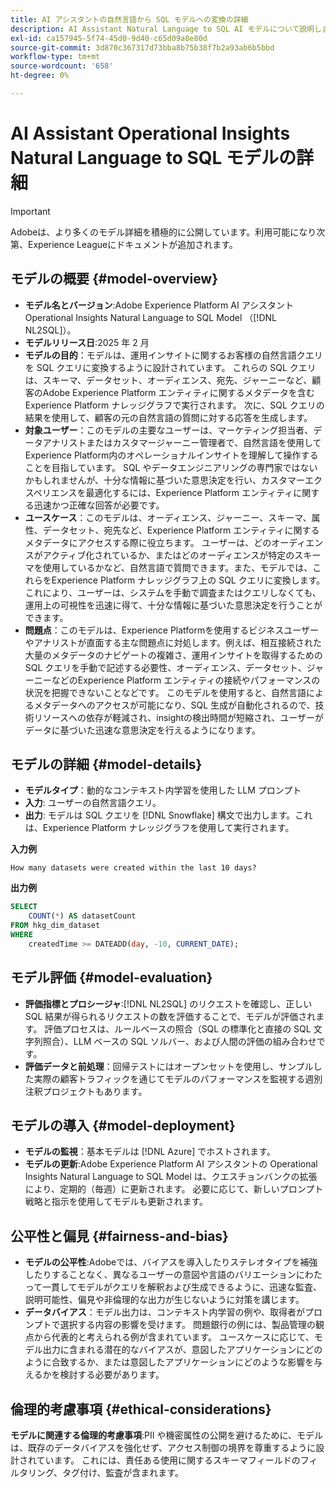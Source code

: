 ```yaml
---
title: AI アシスタントの自然言語から SQL モデルへの変換の詳細
description: AI Assistant Natural Language to SQL AI モデルについて説明します。
exl-id: ca157945-5f74-45d0-9d40-c65d09a8e80d
source-git-commit: 3d870c367317d73bba8b75b38f7b2a93ab6b5bbd
workflow-type: tm+mt
source-wordcount: '658'
ht-degree: 0%

---
```


# AI Assistant Operational Insights Natural Language to SQL モデルの詳細

>[!IMPORTANT]
>
>Adobeは、より多くのモデル詳細を積極的に公開しています。利用可能になり次第、Experience Leagueにドキュメントが追加されます。

## モデルの概要 {#model-overview}

* **モデル名とバージョン**:Adobe Experience Platform AI アシスタント Operational Insights Natural Language to SQL Model （[!DNL NL2SQL]）。
* **モデルリリース日**:2025 年 2 月
* **モデルの目的**：モデルは、運用インサイトに関するお客様の自然言語クエリを SQL クエリに変換するように設計されています。 これらの SQL クエリは、スキーマ、データセット、オーディエンス、宛先、ジャーニーなど、顧客のAdobe Experience Platform エンティティに関するメタデータを含むExperience Platform ナレッジグラフで実行されます。 次に、SQL クエリの結果を使用して、顧客の元の自然言語の質問に対する応答を生成します。
* **対象ユーザー**：このモデルの主要なユーザーは、マーケティング担当者、データアナリストまたはカスタマージャーニー管理者で、自然言語を使用してExperience Platform内のオペレーショナルインサイトを理解して操作することを目指しています。 SQL やデータエンジニアリングの専門家ではないかもしれませんが、十分な情報に基づいた意思決定を行い、カスタマーエクスペリエンスを最適化するには、Experience Platform エンティティに関する迅速かつ正確な回答が必要です。
* **ユースケース**：このモデルは、オーディエンス、ジャーニー、スキーマ、属性、データセット、宛先など、Experience Platform エンティティに関するメタデータにアクセスする際に役立ちます。 ユーザーは、どのオーディエンスがアクティブ化されているか、またはどのオーディエンスが特定のスキーマを使用しているかなど、自然言語で質問できます。また、モデルでは、これらをExperience Platform ナレッジグラフ上の SQL クエリに変換します。 これにより、ユーザーは、システムを手動で調査またはクエリしなくても、運用上の可視性を迅速に得て、十分な情報に基づいた意思決定を行うことができます。
* **問題点**：このモデルは、Experience Platformを使用するビジネスユーザーやアナリストが直面する主な問題点に対処します。例えば、相互接続された大量のメタデータのナビゲートの複雑さ、運用インサイトを取得するための SQL クエリを手動で記述する必要性、オーディエンス、データセット、ジャーニーなどのExperience Platform エンティティの接続やパフォーマンスの状況を把握できないことなどです。 このモデルを使用すると、自然言語によるメタデータへのアクセスが可能になり、SQL 生成が自動化されるので、技術リソースへの依存が軽減され、insightの検出時間が短縮され、ユーザーがデータに基づいた迅速な意思決定を行えるようになります。

## モデルの詳細 {#model-details}

* **モデルタイプ**：動的なコンテキスト内学習を使用した LLM プロンプト
* **入力**: ユーザーの自然言語クエリ。
* **出力**: モデルは SQL クエリを [!DNL Snowflake] 構文で出力します。これは、Experience Platform ナレッジグラフを使用して実行されます。

**入力例**

```console
How many datasets were created within the last 10 days?
```

**出力例**

```SQL
SELECT
    COUNT(*) AS datasetCount 
FROM hkg_dim_dataset 
WHERE
    createdTime >= DATEADD(day, -10, CURRENT_DATE);
```

## モデル評価 {#model-evaluation}

* **評価指標とプロシージャ**:[!DNL NL2SQL] のリクエストを確認し、正しい SQL 結果が得られるリクエストの数を評価することで、モデルが評価されます。 評価プロセスは、ルールベースの照合（SQL の標準化と直接の SQL 文字列照合）、LLM ベースの SQL ソルバー、および人間の評価の組み合わせです。
* **評価データと前処理**：回帰テストにはオープンセットを使用し、サンプルした実際の顧客トラフィックを通じてモデルのパフォーマンスを監視する週別注釈プロジェクトもあります。

## モデルの導入 {#model-deployment}

* **モデルの監視**：基本モデルは [!DNL Azure] でホストされます。
* **モデルの更新**:Adobe Experience Platform AI アシスタントの Operational Insights Natural Language to SQL Model は、クエスチョンバンクの拡張により、定期的（毎週）に更新されます。 必要に応じて、新しいプロンプト戦略と指示を使用してモデルも更新されます。

## 公平性と偏見 {#fairness-and-bias}

* **モデルの公平性**:Adobeでは、バイアスを導入したりステレオタイプを補強したりすることなく、異なるユーザーの意図や言語のバリエーションにわたって一貫してモデルがクエリを解釈および生成できるように、迅速な監査、説明可能性、偏見や非倫理的な出力が生じないように対策を講じます。
* **データバイアス**：モデル出力は、コンテキスト内学習の例や、取得者がプロンプトで選択する内容の影響を受けます。 問題銀行の例には、製品管理の観点から代表的と考えられる例が含まれています。 ユースケースに応じて、モデル出力に含まれる潜在的なバイアスが、意図したアプリケーションにどのように合致するか、または意図したアプリケーションにどのような影響を与えるかを検討する必要があります。

## 倫理的考慮事項 {#ethical-considerations}

**モデルに関連する倫理的考慮事項**:PII や機密属性の公開を避けるために、モデルは、既存のデータバイアスを強化せず、アクセス制御の境界を尊重するように設計されています。 これには、責任ある使用に関するスキーマフィールドのフィルタリング、タグ付け、監査が含まれます。
